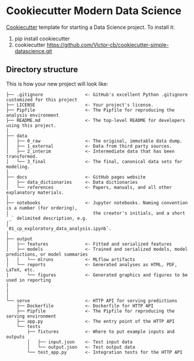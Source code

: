 # Cookiecutter Modern Data Science
[Cookiecutter] template for starting a Data Science project.
To install it:
1. pip install cookiecutter
2. cookiecutter https://github.com/Victor-cb/cookiecutter-simple-datascience.git
## Directory structure

This is how your new project will look like:

    ├── .gitignore                <- GitHub's excellent Python .gitignore customized for this project
    ├── LICENSE                   <- Your project's license.
    ├── Pipfile                   <- The Pipfile for reproducing the analysis environment
    ├── README.md                 <- The top-level README for developers using this project.
    │
    ├── data
    │   ├── 0_raw                 <- The original, immutable data dump.
    │   ├── 1_external            <- Data from third party sources.
    │   ├── 2_interim             <- Intermediate data that has been transformed.
    │   └── 3_final               <- The final, canonical data sets for modeling.
    │
    ├── docs                      <- GitHub pages website
    │   ├── data_dictionaries     <- Data dictionaries
    │   └── references            <- Papers, manuals, and all other explanatory materials.
    │
    ├── notebooks                 <- Jupyter notebooks. Naming convention is a number (for ordering),
    │                                the creator's initials, and a short `_` delimited description, e.g.
    │                                `01_cp_exploratory_data_analysis.ipynb`.
    │
    ├── output
    │   ├── features              <- Fitted and serialized features
    │   ├── models                <- Trained and serialized models, model predictions, or model summaries
    |   |   └── mlruns            <- MLflow artifacts 
    │   └── reports               <- Generated analyses as HTML, PDF, LaTeX, etc.
    │       └── figures           <- Generated graphics and figures to be used in reporting
    │
    |
    │
    └── serve                     <- HTTP API for serving predictions
        ├── Dockerfile            <- Dockerfile for HTTP API
        ├── Pipfile               <- The Pipfile for reproducing the serving environment
        ├── app.py                <- The entry point of the HTTP API
        └── tests
            ├── fixtures          <- Where to put example inputs and outputs
            │   ├── input.json    <- Test input data
            │   └── output.json   <- Test output data
            └── test_app.py       <- Integration tests for the HTTP API




[Cookiecutter]: https://github.com/audreyr/cookiecutter
